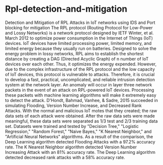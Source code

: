 # Rpl-detection-and-mitigation
Detection and Mitigation of RPL Attacks in IoT networks using IDS and Port blocking for mitigation
The RPL protocol (Routing Protocol for Low-Power and Lossy Networks) is a network protocol designed by IETF Winter, et al. March 2012 to optimize power consumption in the Internet of Things (IoT) devices. IoT devices have limited processing power, limited memory, and limited energy because they usually run on batteries. Designed to solve the energy problem in lossy networks, RPL aims to establish the shortest distance by creating a DAG (Directed Acyclic Graph) of n number of IoT devices over each other. Thus, it optimizes the energy expended. However, due to the complex infrastructure of the RPL protocol and the low capacity of IoT devices, this protocol is vulnerable to attacks. Therefore, it is crucial to develop a fast, practical, uncomplicated, and reliable intrusion detection system at the network layer. An anomaly will occur in layer three network packets in the event of an attack on RPL-powered IoT devices. Processing these packets with machine learning algorithms will make it extremely easy to detect the attack. D'Hondt, Bahmad, Vanhee, & Sadre, 2015 succeeded in simulating Flooding, Version Number Increase, and Decreased Rank Attacks. With the normal and malicious IoT motes that they created; the raw data sets of each attack were obtained. After the raw data sets were made meaningful, these data sets were separated as 1/3 test and 2/3 training data set. Datasets were trained and tested by "Decision Tree," "Logistic Regression," "Random Forest," "Naive Bayes," "K Nearest Neighbor," and "Artificial Neural Networks" algorithms. As a result of the comparison, the Deep Learning algorithm detected Flooding Attacks with a 97.2% accuracy rate. The K Nearest Neighbor algorithm detected Version Number Increasing Attack with an 81% accuracy rate. The Deep Learning algorithm detected decreased rank attacks with a 58% accuracy rate.

